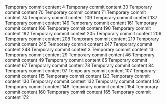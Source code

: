 Temporary commit content 4
Temporary commit content 30
Temporary commit content 70
Temporary commit content 71
Temporary commit content 74
Temporary commit content 109
Temporary commit content 137
Temporary commit content 149
Temporary commit content 161
Temporary commit content 166
Temporary commit content 190
Temporary commit content 192
Temporary commit content 205
Temporary commit content 206
Temporary commit content 208
Temporary commit content 219
Temporary commit content 245
Temporary commit content 247
Temporary commit content 248
Temporary commit content 3
Temporary commit content 13
Temporary commit content 29
Temporary commit content 46
Temporary commit content 49
Temporary commit content 65
Temporary commit content 67
Temporary commit content 78
Temporary commit content 84
Temporary commit content 97
Temporary commit content 107
Temporary commit content 115
Temporary commit content 123
Temporary commit content 130
Temporary commit content 132
Temporary commit content 146
Temporary commit content 148
Temporary commit content 154
Temporary commit content 160
Temporary commit content 165
Temporary commit content 172
